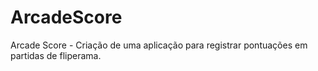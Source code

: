 # ArcadeScore
Arcade Score - Criação de uma aplicação para registrar pontuações em partidas de fliperama.
